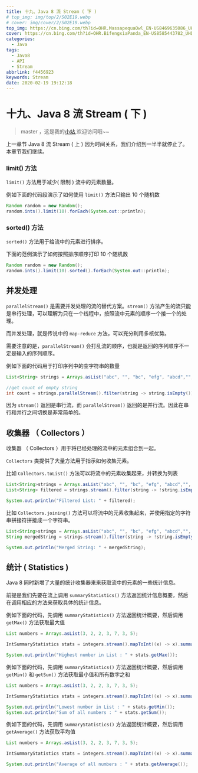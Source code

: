 ```yaml
---
title: 十九、Java 8 流 Stream ( 下 )
# top_img: img/top/2/S02E19.webp
# cover: img/cover/2/S02E19.webp
top_img: https://cn.bing.com/th?id=OHR.MassapequaOwl_EN-US8469635086_UHD.jpg
cover: https://cn.bing.com/th?id=OHR.BifengxiaPanda_EN-US8585443782_UHD.jpg
categories:
  - Java
tags:
  - Java8
  - API
  - Stream
abbrlink: f4456923
keywords: Stream
date: 2020-02-19 19:12:18
---
```


# 十九、Java 8 流 Stream ( 下 )
> master ，这是我的[小站](https://www.tryrun.top),欢迎访问哦~~

上一章节 Java 8 流 Stream ( 上 ) 因为时间关系，我们介绍到一半半就停止了。本章节我们继续。

### limit() 方法

`limit()` 方法用于减少( 限制 ) 流中的元素数量。

例如下面的代码段演示了如何使用 `limit()` 方法只输出 10 个随机数

```JAVA
Random random = new Random();
random.ints().limit(10).forEach(System.out::println);
```

### sorted() 方法

`sorted()` 方法用于给流中的元素进行排序。

下面的范例演示了如何按照排序顺序打印 10 个随机数

```JAVA
Random random = new Random();
random.ints().limit(10).sorted().forEach(System.out::println);
```

## 并发处理

`parallelStream()` 是需要并发处理的流的替代方案。`stream()` 方法产生的流只能是串行处理，可以理解为只在一个线程中，按照流中元素的顺序一个接一个的处理。

而并发处理，就是传说中的 `map-reduce` 方法，可以充分利用多核优势。

需要注意的是，`parallelStream()` 会打乱流的顺序，也就是返回的序列顺序不一定是输入的序列顺序。

例如下面的代码用于打印序列中的空字符串的数量

```JAVA
List<String> strings = Arrays.asList("abc", "", "bc", "efg", "abcd","", "jkl");

//get count of empty string
int count = strings.parallelStream().filter(string -> string.isEmpty()).count();
```

因为 `stream()` 返回是串行流，而 `parallelStream()` 返回的是并行流。因此在串行和并行之间切换是非常简单的。

## 收集器 （ Collectors ）

收集器 （ Collectors ）用于将已经处理的流中的元素组合到一起。

`Collectors` 类提供了大量方法用于指示如何收集元素。

比如 `Collectors.toList()` 方法可以将流中的元素收集起来，并转换为列表

```JAVA
List<String>strings = Arrays.asList("abc", "", "bc", "efg", "abcd","", "jkl");
List<String> filtered = strings.stream().filter(string -> !string.isEmpty()).collect(Collectors.toList());

System.out.println("Filtered List: " + filtered);
```

比如 `Collectors.joining()` 方法可以将流中的元素收集起来，并使用指定的字符串拼接符拼接成一个字符串。

```JAVA
List<String>strings = Arrays.asList("abc", "", "bc", "efg", "abcd","", "jkl");
String mergedString = strings.stream().filter(string -> !string.isEmpty()).collect(Collectors.joining(", "));

System.out.println("Merged String: " + mergedString);
```

## 统计 ( Statistics )

Java 8 同时新增了大量的统计收集器来来获取流中的元素的一些统计信息。

前提是我们先要在流上调用 `summaryStatistics()` 方法返回统计信息概要，然后在调用相应的方法来获取具体的统计信息。

例如下面的代码，先调用 `summaryStatistics()` 方法返回统计概要，然后调用 `getMax()` 方法获取最大值

```JAVA
List numbers = Arrays.asList(3, 2, 2, 3, 7, 3, 5);

IntSummaryStatistics stats = integers.stream().mapToInt((x) -> x).summaryStatistics();

System.out.println("Highest number in List : " + stats.getMax());
```

例如下面的代码，先调用 `summaryStatistics()` 方法返回统计概要，然后调用 `getMin()` 和 `getSum()` 方法获取最小值和所有数字之和

```JAVA
List numbers = Arrays.asList(3, 2, 2, 3, 7, 3, 5);

IntSummaryStatistics stats = integers.stream().mapToInt((x) -> x).summaryStatistics();

System.out.println("Lowest number in List : " + stats.getMin());
System.out.println("Sum of all numbers : " + stats.getSum());
```

例如下面的代码，先调用 `summaryStatistics()` 方法返回统计概要，然后调用 `getAverage()` 方法获取平均值

```JAVA
List numbers = Arrays.asList(3, 2, 2, 3, 7, 3, 5);

IntSummaryStatistics stats = integers.stream().mapToInt((x) -> x).summaryStatistics();

System.out.println("Average of all numbers : " + stats.getAverage());
```